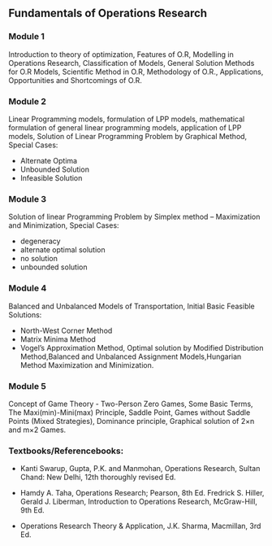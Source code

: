 ## Fundamentals of Operations Research

### Module 1
Introduction to theory of optimization, Features of O.R, Modelling in Operations Research, Classification of Models, General Solution Methods for O.R Models, Scientific Method in O.R, Methodology of O.R., Applications, Opportunities and Shortcomings of O.R.

### Module 2
Linear Programming models, formulation of LPP models, mathematical formulation of general linear programming models, application of LPP models, Solution of Linear Programming Problem by Graphical Method, 
Special Cases:
- Alternate Optima
- Unbounded Solution
- Infeasible Solution

### Module 3
Solution of linear Programming Problem by Simplex method – Maximization and Minimization, Special Cases:
- degeneracy
- alternate optimal solution
- no solution
- unbounded solution

### Module 4
Balanced and Unbalanced Models of Transportation, Initial Basic Feasible Solutions:
- North-West Corner Method
- Matrix Minima Method
- Vogel’s Approximation Method, Optimal solution by Modified Distribution Method,Balanced and Unbalanced Assignment Models,Hungarian Method Maximization and Minimization.

### Module 5
Concept of Game Theory - Two-Person Zero Games, Some Basic Terms, The Maxi(min)-Mini(max) Principle, Saddle Point, Games without Saddle Points (Mixed Strategies), Dominance principle, Graphical solution of 2×n and m×2 Games.

### Textbooks/Referencebooks:
- Kanti Swarup, Gupta, P.K. and Manmohan, Operations Research, Sultan Chand: New Delhi, 12th thoroughly revised Ed.

- Hamdy A. Taha, Operations Research; Pearson, 8th Ed.
Fredrick S. Hiller, Gerald J. Liberman, Introduction to Operations Research, McGraw-Hill, 9th Ed.
- Operations Research Theory & Application, J.K. Sharma, Macmillan, 3rd Ed.